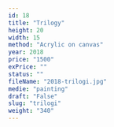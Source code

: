 ```yaml
---
id: 18
title: "Trilogy"
height: 20
width: 15
method: "Acrylic on canvas"
year: 2018
price: "1500"
exPrice: ""
status: ""
fileName: "2018-trilogi.jpg"
medie: "painting"
draft: "False"
slug: "trilogi"
weight: "340"
---
```

